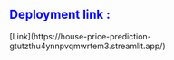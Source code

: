 <h2 style="color: blue;">Deployment link :</h2> [Link](https://house-price-prediction-gtutzthu4ynnpvqmwrtem3.streamlit.app/)
